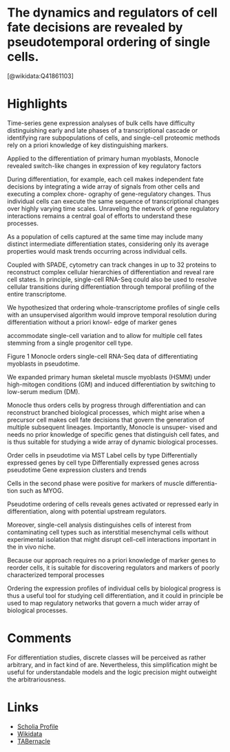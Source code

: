 
The dynamics and regulators of cell fate decisions are revealed by pseudotemporal ordering of single cells.
===========================================================================================================
  
  [@wikidata:Q41861103]  

# Highlights

Time-series gene expression analyses of bulk cells have difficulty distinguishing early and late phases of a transcriptional cascade or identifying rare subpopulations of cells, and single-cell proteomic methods rely on a priori knowledge of key distinguishing markers.

Applied to the differentiation of primary human myoblasts, Monocle revealed switch-like changes in expression of key regulatory factors

During differentiation, for example, each cell makes independent fate decisions by integrating a wide array of signals from other cells and executing a complex chore- ography of gene-regulatory changes. Thus individual cells can execute the same sequence of transcriptional changes over highly varying time scales. Unraveling the network of gene regulatory interactions remains a central goal of efforts to understand these processes.


As a population of cells captured at the same time may include many distinct intermediate differentiation states, considering only its average properties would mask trends occurring across individual cells.

Coupled with SPADE, cytometry can track changes in up to 32 proteins to reconstruct complex cellular hierarchies of differentiation and reveal rare cell states. In principle, single-cell RNA-Seq could also be used to resolve cellular transitions during differentiation through temporal profiling of the entire transcriptome.

We hypothesized that ordering whole-transcriptome profiles
of single cells with an unsupervised algorithm would improve temporal resolution during differentiation without a priori knowl- edge of marker genes

accommodate single-cell variation and to allow for multiple cell fates stemming from a single progenitor cell type.

Figure 1 Monocle orders single-cell RNA-Seq data of differentiating myoblasts in pseudotime.

We expanded primary human skeletal muscle myoblasts (HSMM) under high-mitogen conditions (GM) and induced differentiation by switching to low-serum medium (DM).

Monocle thus orders cells by progress through differentiation and can reconstruct branched biological processes, which might arise when a precursor cell makes cell fate decisions that govern the generation of multiple subsequent lineages. Importantly, Monocle is unsuper- vised and needs no prior knowledge of specific genes that distinguish cell fates, and is thus suitable for studying a wide array of dynamic biological processes.


Order cells in pseudotime via MST
Label cells by type
Differentially expressed genes by cell type
Differentially expressed genes across pseudotime
Gene expression clusters and trends

Cells in the second phase were positive for markers of muscle differentia- tion such as MYOG.

Pseudotime ordering of cells reveals genes activated or repressed early in differentiation, along with potential upstream regulators.

Moreover, single-cell analysis distinguishes cells of interest from contaminating cell types such as interstitial mesenchymal cells without experimental isolation that might disrupt cell-cell interactions important in the in vivo niche.

Because our approach requires no a priori knowledge of marker genes to reorder cells, it is suitable for discovering regulators and markers of poorly characterized temporal processes

Ordering the expression profiles of individual cells by biological progress is thus a useful tool for studying cell differentiation, and it could in principle be used to map regulatory networks that govern a much wider array of biological processes.

# Comments

For differentiation studies, discrete classes will be perceived as rather arbitrary, and in fact kind of are. Nevertheless, this simplification might be useful for understandable models and the logic precision might outweight the arbitrariousness.


# Links
  
 * [Scholia Profile](https://scholia.toolforge.org/work/Q41861103)  
 * [Wikidata](https://www.wikidata.org/wiki/Q41861103)  
 * [TABernacle](https://tabernacle.toolforge.org/?#/tab/manual/Q41861103/P921%3BP4510)  
